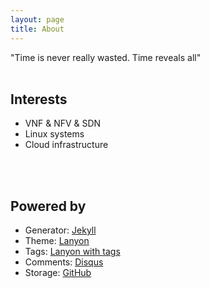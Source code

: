 ```yaml
---
layout: page
title: About
---
```


"Time is never really wasted. Time reveals all"
<br>
<br>

## Interests

* VNF & NFV & SDN
* Linux systems
* Cloud infrastructure
<br>
<br>

## Powered by

* Generator: [Jekyll](http://jekyllrb.com/)
* Theme: [Lanyon](https://github.com/poole/lanyon)
* Tags: [Lanyon with tags](https://github.com/wireddown/wireddown.github.io/tree/feature_tags)
* Comments: [Disqus](https://github.com/disqus)
* Storage: [GitHub](https://github.com/honser/honser.github.io)

<p class="social-icons">
  <a href="https://github.com/honser"><i class="fab fa-github fa-2x"></i></a>
  <a href="https://www.linkedin.com/in/honser"><i class="fab fa-linkedin-in fa-2x"></i></a>
  <a href="https://instagram.com/overcoke/"><i class="fab fa-instagram fa-2x"></i></a>
</p>
